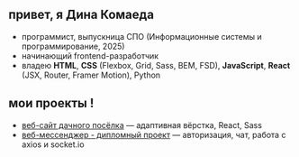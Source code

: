 ## привет, я Дина Комаеда 

- программист, выпускница СПО (Информационные системы и программирование, 2025)
- начинающий frontend-разработчик
- владею **HTML**, **CSS** (Flexbox, Grid, Sass, BEM, FSD), **JavaScript**, **React** (JSX, Router, Framer Motion), Python

## мои проекты ! 

- [веб-сайт дачного посёлка](https://github.com/Kristina-112/Website_selo) — адаптивная вёрстка, React, Sass
- [веб-мессенджер - дипломный проект](https://github.com/2klaymor/web-messenger) — авторизация, чат, работа с axios и socket.io 
